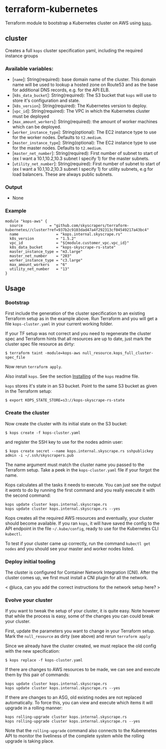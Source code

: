 # terraform-kubernetes

Terraform module to bootstrap a Kubernetes cluster on AWS using 
[`kops`](https://github.com/kubernetes/kops).

## cluster
Creates a full `kops` cluster specification yaml, including the required
instance groups 

### Available variables:
 * [`name`]: String(required): base domain name of the cluster. This domain name will be used to lookup a hosted zone on Route53 and as the base for additional DNS records, e.g. for the API ELB.
 * [`k8s_data_bucket`]: String(required): The S3 bucket that `kops` will use to store it's configuration and state.
 * [`k8s_version`]: String(required): The Kubernetes version to deploy.
 * [`vpc_id`]: String(required): The VPC in which the Kubernetes cluster must be deployed
 * [`max_amount_workers`]: String(required): the amount of worker machines which can be deployed.
 * [`worker_instance_type`]: String(optional): The EC2 instance type to use for the worker nodes. Defaults to `t2.medium`.
 * [`master_instance_type`]: String(optional): The EC2 instance type to use for the master nodes. Defaults to `t2.medium`.
 * [`master_net_number`]: String(required): First number of subnet to start of (ex I want a 10.1,10.2,10.3 subnet I specify 1) for the master subnets.
 * [`utility_net_number`]: String(required): First number of subnet to start of (ex I want a 10.1,10.2,10.3 subnet I specify 1) for utility subnets, e.g for load balancers. These are always public subnets.

### Output
 * None

### Example
```
module "kops-aws" {
  source            = "github.com/skyscrapers/terraform-kubernetes//cluster?ref=937b2c9103dad47a4f292313cf04549217a43bc4"
  name                 = "kops.internal.skyscrape.rs"
  k8s_version          = "1.5.2"
  vpc_id               = "${module.customer_vpc.vpc_id}"
  k8s_data_bucket      = "kops-skyscrape-rs-state"
  master_instance_type = "m3.large"
  master_net_number    = "203"
  worker_instance_type = "c3.large"
  max_amount_workers   = "6"
  utility_net_number   = "13"
}
```

## Usage

### Bootstrap
First include the generation of the cluster specification to an existing Terraform setup as in the example above. Run Terraform and you will get a file `kops-cluster.yaml` in your current working folder.

If your TF setup was not correct and you need to regenerate the cluster spec and Terraform hints that all resources are up to date, just mark the cluster spec file resource as dirty:

```
$ terraform taint -module=kops-aws null_resource.kops_full_cluster-spec_file
```

Now rerun `terraform apply`.

Also install `kops`. See the section [Installing](https://github.com/kubernetes/kops#installing) of the `kops` readme file.

`kops` stores it's state in an S3 bucket. Point to the same S3 bucket as given in the Terraform setup:

```
$ export KOPS_STATE_STORE=s3://kops-skyscrape-rs-state
```

### Create the cluster

Now create the cluster with its initial state on the S3 bucket:

```
$ kops create -f kops-cluster.yaml
```

and register the SSH key to use for the nodes admin user:

```
$ kops create secret --name kops.internal.skyscrape.rs sshpublickey admin -i ~/.ssh/skyscrapers.pub
```

The name argument must match the cluster name you passed to the Terraform setup. Take a peek in the `kops-cluster.yaml` file if your forgot the name.

Kops calculates all the tasks it needs to execute. You can just see the output it *wants* to do by running the first command and you really execute it with the second command:

```
kops update cluster kops.internal.skyscrape.rs
kops update cluster kops.internal.skyscrape.rs --yes
```

Kops creates all the required AWS resources and eventually, your cluster should become available. If you ran `kops`, it will have saved the config to the API endpoint in the file `~/.kube/config`, ready to use for the Kubernetes CLI `kubectl`.

To test if your cluster came up correctly, run the command `kubectl get nodes` and you should see your master and worker nodes listed.

### Deploy initial tooling

The cluster is configured for Container Network Integration (CNI). After the cluster comes up, we first must install a CNI plugin for all the network.

< @luca, can you add the correct instructions for the network setup here? >

### Evolve your cluster

If you want to tweak the setup of your cluster, it is quite easy. Note however that while the process is easy, some of the changes you can could break your cluster.

First, update the parameters you want to change in your Terraform setup. Mark the `null_resource` as dirty (see above) and rerun `terraform apply`

Since we already have the cluster created, we must replace the old config with the new specification:

```
$ kops replace -f kops-cluster.yaml
```

If there are changes to AWS resources to be made, we can see and execute them by this pair of commands:

```
kops update cluster kops.internal.skyscrape.rs
kops update cluster kops.internal.skyscrape.rs --yes
```

If there are changes to an ASG, old existing nodes are not replaced automatically. To force this, you can view and execute which items it will upgrade in a rolling manner:

```
kops rolling-upgrade cluster kops.internal.skyscrape.rs
kops rolling-upgrade cluster kops.internal.skyscrape.rs --yes
```

Note that the `rolling-upgrade` command also connects to the Kuberenetes API to monitor the liveliness of the complete system while the rolling upgrade is taking place.

